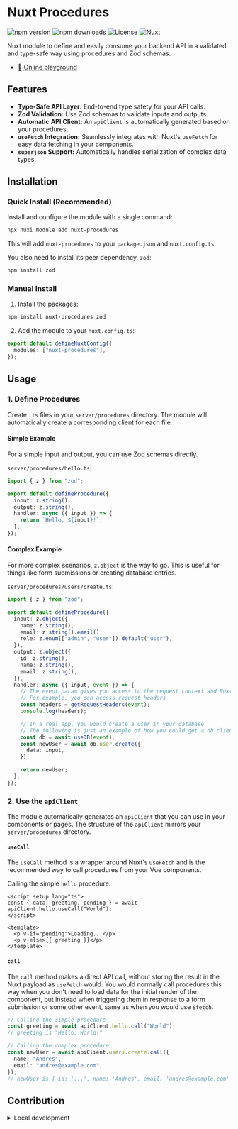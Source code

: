 # Nuxt Procedures

[![npm version][npm-version-src]][npm-version-href]
[![npm downloads][npm-downloads-src]][npm-downloads-href]
[![License][license-src]][license-href]
[![Nuxt][nuxt-src]][nuxt-href]

Nuxt module to define and easily consume your backend API in a validated and
type-safe way using procedures and Zod schemas.

- [🏀 Online playground](https://stackblitz.com/github/andresberrios/nuxt-procedures?file=playground%2Fapp.vue)

## Features

- **Type-Safe API Layer:** End-to-end type safety for your API calls.
- **Zod Validation:** Use Zod schemas to validate inputs and outputs.
- **Automatic API Client:** An `apiClient` is automatically generated based on your procedures.
- **`useFetch` Integration:** Seamlessly integrates with Nuxt's `useFetch` for easy data fetching in your components.
- **`superjson` Support:** Automatically handles serialization of complex data types.

## Installation

### Quick Install (Recommended)

Install and configure the module with a single command:

```bash
npx nuxi module add nuxt-procedures
```

This will add `nuxt-procedures` to your `package.json` and `nuxt.config.ts`.

You also need to install its peer dependency, `zod`:

```bash
npm install zod
```

### Manual Install

1. Install the packages:

```bash
npm install nuxt-procedures zod
```

2. Add the module to your `nuxt.config.ts`:

```typescript
export default defineNuxtConfig({
  modules: ["nuxt-procedures"],
});
```

## Usage

### 1. Define Procedures

Create `.ts` files in your `server/procedures` directory. The module will automatically create a corresponding client for each file.

#### Simple Example

For a simple input and output, you can use Zod schemas directly.

`server/procedures/hello.ts`:

```typescript
import { z } from "zod";

export default defineProcedure({
  input: z.string(),
  output: z.string(),
  handler: async ({ input }) => {
    return `Hello, ${input}!`;
  },
});
```

#### Complex Example

For more complex scenarios, `z.object` is the way to go. This is useful for things like form submissions or creating database entries.

`server/procedures/users/create.ts`:

```typescript
import { z } from "zod";

export default defineProcedure({
  input: z.object({
    name: z.string(),
    email: z.string().email(),
    role: z.enum(["admin", "user"]).default("user"),
  }),
  output: z.object({
    id: z.string(),
    name: z.string(),
    email: z.string(),
  }),
  handler: async ({ input, event }) => {
    // The event param gives you access to the request context and Nuxt utilities
    // For example, you can access request headers
    const headers = getRequestHeaders(event);
    console.log(headers);

    // In a real app, you would create a user in your database
    // The following is just an example of how you could get a db client
    const db = await useDB(event);
    const newUser = await db.user.create({
      data: input,
    });

    return newUser;
  },
});
```

### 2. Use the `apiClient`

The module automatically generates an `apiClient` that you can use in your components or pages. The structure of the `apiClient` mirrors your `server/procedures` directory.

#### `useCall`

The `useCall` method is a wrapper around Nuxt's `useFetch` and is the recommended way to call procedures from your Vue components.

Calling the simple `hello` procedure:

```vue
<script setup lang="ts">
const { data: greeting, pending } = await apiClient.hello.useCall("World");
</script>

<template>
  <p v-if="pending">Loading...</p>
  <p v-else>{{ greeting }}</p>
</template>
```

#### `call`

The `call` method makes a direct API call, without storing the result in the Nuxt payload as `useFetch` would.
You would normally call procedures this way when you don't need to load data for the initial render of the component, but instead when triggering them in response to a form submission or some other event, same as when you would use `$fetch`.

```typescript
// Calling the simple procedure
const greeting = await apiClient.hello.call("World");
// greeting is "Hello, World!"

// Calling the complex procedure
const newUser = await apiClient.users.create.call({
  name: "Andres",
  email: "andres@example.com",
});
// newUser is { id: '...', name: 'Andres', email: 'andres@example.com' }
```

## Contribution

<details>
  <summary>Local development</summary>
  
  ```bash
  # Install dependencies
  npm install
  
  # Generate type stubs
  npm run dev:prepare
  
  # Develop with the playground
  npm run dev
  
  # Build the playground
  npm run dev:build
  
  # Run ESLint
  npm run lint
  
  # Run Vitest
  npm run test
  npm run test:watch
  
  # Release new version
  npm run release
  ```

</details>

<!-- Badges -->

[npm-version-src]: https://img.shields.io/npm/v/nuxt-procedures/latest.svg?style=flat&colorA=020420&colorB=00DC82
[npm-version-href]: https://npmjs.com/package/nuxt-procedures
[npm-downloads-src]: https://img.shields.io/npm/dm/nuxt-procedures.svg?style=flat&colorA=020420&colorB=00DC82
[npm-downloads-href]: https://npm.chart.dev/nuxt-procedures
[license-src]: https://img.shields.io/npm/l/nuxt-procedures.svg?style=flat&colorA=020420&colorB=00DC82
[license-href]: https://npmjs.com/package/nuxt-procedures
[nuxt-src]: https://img.shields.io/badge/Nuxt-020420?logo=nuxt.js
[nuxt-href]: https://nuxt.com
